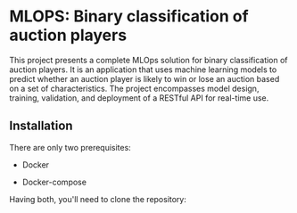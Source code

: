 # MLOPS: Binary classification of auction players

This project presents a complete MLOps solution for binary classification of auction players. It is an application that uses machine learning models to predict whether an auction player is likely to win or lose an auction based on a set of characteristics. The project encompasses model design, training, validation, and deployment of a RESTful API for real-time use.

## Installation

There are only two prerequisites:

 - Docker
 
 - Docker-compose

Having both, you'll need to clone the repository:

```git clone https://github.com/qsnmehdi/MLOPS

